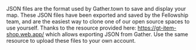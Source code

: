 JSON files are the format used by Gather.town to save and display your map. These JSON files have been exported and saved by the Fellowship team, and are the easiest way to clone one of our open source spaces to use yourself.
Thanks to the resource provided here: https://gt-item-shop.web.app/ which allows exporting JSON from Gather.
Use the same resource to upload these files to your own account.
